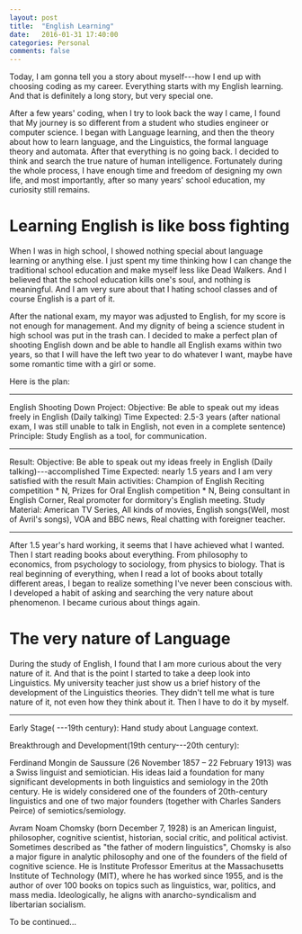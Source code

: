 ```yaml
---
layout: post
title:  "English Learning"
date:   2016-01-31 17:40:00
categories: Personal
comments: false
---
```


Today, I am gonna tell you a story about myself---how I end up with choosing coding as my career. Everything starts with my English learning. And that is definitely a long story, but very special one.

After a few years' coding, when I try to look back the way I came, I found that My journey is so different from a student who studies engineer or computer science. I began with Language learning, and then the theory about how to learn language, and the Linguistics, the formal language theory and automata. After that everything is no going back. I decided to think and search the true nature of human intelligence. Fortunately during the whole process, I have enough time and freedom of designing my own life, and most importantly, after so many years' school education, my curiosity still remains.

# Learning English is like boss fighting

When I was in high school, I showed nothing special about language learning or anything else. I just spent my time thinking how I can change the traditional school education and make myself less like Dead Walkers. And I believed that the school education kills one's soul, and nothing is meaningful. And I am very sure about that I hating school classes and of course English is a part of it.

After the national exam, my mayor was adjusted to English, for my score is not enough for management. And my dignity of being a science student in high school was put in the trash can. I decided to make a perfect plan of shooting English down and be able to handle all English exams within two years, so that I will have the left two year to do whatever I want, maybe have some romantic time with a girl or some.

Here is the plan:

-----
English Shooting Down Project:
Objective: Be able to speak out my ideas freely in English (Daily talking)
Time Expected: 2.5-3 years (after national exam, I was still unable to talk in English, not even in a complete sentence)
Principle: Study English as a tool, for communication.

-----
Result:
Objective: Be able to speak out my ideas freely in English (Daily talking)---accomplished
Time Expected: nearly 1.5 years and I am very satisfied with the result
Main activities:
Champion of English Reciting competition * N, Prizes for Oral English competition * N, Being consultant in English Corner,
Real promoter for dormitory's English meeting.
Study Material:
American TV Series, All kinds of movies, English songs(Well, most of Avril's songs), VOA and BBC news, Real chatting with foreigner teacher.

-----

After 1.5 year's hard working, it seems that I have achieved what I wanted. Then I start reading books about everything. From philosophy to economics, from psychology to sociology, from physics to biology. That is real beginning of everything, when I read a lot of books about totally different areas, I began to realize something I've never been conscious with. I developed a habit of asking and searching the very nature about  phenomenon. I became curious about things again.

# The very nature of Language
During the study of English, I found that I am more curious about the very nature of it. And that is the point I started to take a deep look into Linguistics. My university teacher just show us a brief history of the development of the Linguistics theories. They didn't tell me what is ture nature of it, not even how they think about it. Then I have to do it by myself.

-----
Early Stage( ---19th century):
Hand study about Language context.

Breakthrough and Development(19th century---20th century):

Ferdinand Mongin de Saussure (26 November 1857 – 22 February 1913) was a Swiss linguist and semiotician. His ideas laid a foundation for many significant developments in both linguistics and semiology in the 20th century. He is widely considered one of the founders of 20th-century linguistics and one of two major founders (together with Charles Sanders Peirce) of semiotics/semiology.

Avram Noam Chomsky (born December 7, 1928) is an American linguist, philosopher, cognitive scientist, historian, social critic, and political activist. Sometimes described as "the father of modern linguistics", Chomsky is also a major figure in analytic philosophy and one of the founders of the field of cognitive science. He is Institute Professor Emeritus at the Massachusetts Institute of Technology (MIT), where he has worked since 1955, and is the author of over 100 books on topics such as linguistics, war, politics, and mass media. Ideologically, he aligns with anarcho-syndicalism and libertarian socialism.

To be continued...
